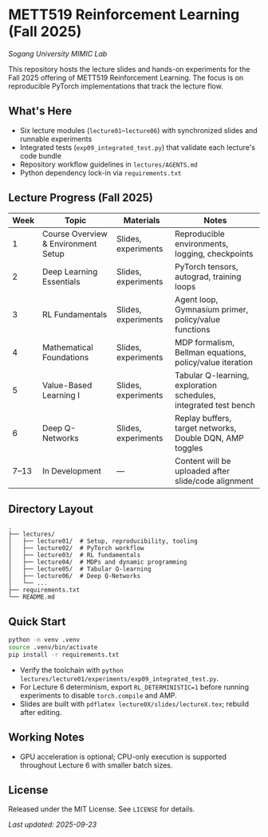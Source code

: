 # METT519 Reinforcement Learning (Fall 2025)
_Sogang University MIMIC Lab_

This repository hosts the lecture slides and hands-on experiments for the Fall 2025 offering of METT519 Reinforcement Learning. The focus is on reproducible PyTorch implementations that track the lecture flow.

## What's Here
- Six lecture modules (`lecture01`–`lecture06`) with synchronized slides and runnable experiments
- Integrated tests (`exp09_integrated_test.py`) that validate each lecture's code bundle
- Repository workflow guidelines in `lectures/AGENTS.md`
- Python dependency lock-in via `requirements.txt`

## Lecture Progress (Fall 2025)
| Week | Topic | Materials | Notes |
|------|-------|-----------|-------|
| 1 | Course Overview & Environment Setup | Slides, experiments | Reproducible environments, logging, checkpoints |
| 2 | Deep Learning Essentials | Slides, experiments | PyTorch tensors, autograd, training loops |
| 3 | RL Fundamentals | Slides, experiments | Agent loop, Gymnasium primer, policy/value functions |
| 4 | Mathematical Foundations | Slides, experiments | MDP formalism, Bellman equations, policy/value iteration |
| 5 | Value-Based Learning I | Slides, experiments | Tabular Q-learning, exploration schedules, integrated test bench |
| 6 | Deep Q-Networks | Slides, experiments | Replay buffers, target networks, Double DQN, AMP toggles |
| 7–13 | In Development | — | Content will be uploaded after slide/code alignment |

## Directory Layout
```
.
├── lectures/
│   ├── lecture01/  # Setup, reproducibility, tooling
│   ├── lecture02/  # PyTorch workflow
│   ├── lecture03/  # RL fundamentals
│   ├── lecture04/  # MDPs and dynamic programming
│   ├── lecture05/  # Tabular Q-learning
│   ├── lecture06/  # Deep Q-Networks
│   └── ...
├── requirements.txt
└── README.md
```

## Quick Start
```bash
python -m venv .venv
source .venv/bin/activate
pip install -r requirements.txt
```

- Verify the toolchain with `python lectures/lecture01/experiments/exp09_integrated_test.py`.
- For Lecture 6 determinism, export `RL_DETERMINISTIC=1` before running experiments to disable `torch.compile` and AMP.
- Slides are built with `pdflatex lecture0X/slides/lectureX.tex`; rebuild after editing.

## Working Notes
- GPU acceleration is optional; CPU-only execution is supported throughout Lecture 6 with smaller batch sizes.

## License
Released under the MIT License. See `LICENSE` for details.

_Last updated: 2025-09-23_
